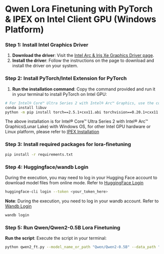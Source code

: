 # Qwen Lora Finetuning with PyTorch & IPEX on Intel Client GPU (Windows Platform)

### Step 1: Install Intel Graphics Driver

1. **Download the driver**: Visit the [Intel Arc & Iris Xe Graphics Driver page](https://www.intel.com/content/www/us/en/download/785597/intel-arc-iris-xe-graphics-windows.html).
2. **Install the driver**: Follow the instructions on the page to download and install the driver on your system.

### Step 2: Install PyTorch/Intel Extension for PyTorch

1. **Run the installation command**: Copy the command provided and run it in your terminal to install PyTorch on Intel GPU:

```bash
# For Intel® Core™ Ultra Series 2 with Intel® Arc™ Graphics, use the commands below:
conda install libuv
python -m pip install torch==2.5.1+cxx11.abi torchvision==0.20.1+cxx11.abi torchaudio==2.5.1+cxx11.abi intel-extension-for-pytorch==2.5.10+xpu --extra-index-url https://pytorch-extension.intel.com/release-whl/stable/lnl/us/
```

The above installation is for Intel® Core™ Ultra Series 2 with Intel® Arc™ Graphics(Lunar Lake) with Windows OS, for other Intel GPU hardware or Linux platform, please refer to [IPEX Installation](https://pytorch-extension.intel.com/installation?platform=gpu&version=v2.5.10%2Bxpu)

### Step 3: Install required packages for lora-finetuning

```bash
pip install -r requirements.txt
```

### Step 4: Huggingface/wandb Login 

During the execution, you may need to log in your Hugging Face account to download model files from online mode. Refer to [HuggingFace Login](https://huggingface.co/docs/huggingface_hub/quick-start#login)

```bash
huggingface-cli login --token <your_token_here>
```

**Note**: During the execution, you need to log in your wandb account. Refer to [Wandb Login](https://docs.wandb.ai/ref/cli/wandb-login)

```bash
wandb login
```

### Step 5: Run Qwen/Qwen2-0.5B Lora Finetuning

**Run the script**: Execute the script in your terminal:

```bash
python qwen2_ft.py --model_name_or_path "Qwen/Qwen2-0.5B" --data_path "./dataset.json" --bf16 True --output_dir output_qwen --num_train_epochs 5 --per_device_train_batch_size 1 --per_device_eval_batch_size 1 --gradient_accumulation_steps 1 --evaluation_strategy "no" --save_strategy "steps" --save_steps 2000 --save_total_limit 10 --learning_rate 3e-4 --weight_decay 0.01 --adam_beta2 0.95 --warmup_ratio 0.01 --lr_scheduler_type "cosine" --logging_steps 1 --report_to "none" --model_max_length 256 --use_lora
```
